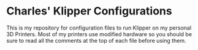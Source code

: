 # Charles' Klipper Configurations
This is my repository for configuration files to run Klipper on my personal 3D Printers. Most of my printers use modified hardware so you should be sure to read all the comments at the top of each file before using them. 
